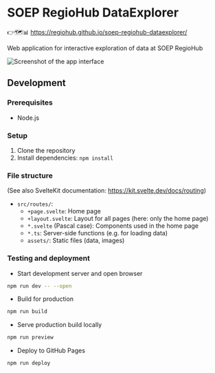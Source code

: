# SOEP RegioHub DataExplorer

👉🗺️📊 https://regiohub.github.io/soep-regiohub-dataexplorer/

Web application for interactive exploration of data at SOEP RegioHub

![Screenshot of the app interface](https://user-images.githubusercontent.com/25417022/234571134-0f4dc43d-5d8d-4218-92eb-2d12cd0a7c0c.png)

## Development

### Prerequisites

- Node.js

### Setup

1. Clone the repository
2. Install dependencies: `npm install`

### File structure

(See also SvelteKit documentation: https://kit.svelte.dev/docs/routing)

- `src/routes/`:
  - `+page.svelte`: Home page
  - `+layout.svelte`: Layout for all pages (here: only the home page)
  - `*.svelte` (Pascal case): Components used in the home page
  - `*.ts`: Server-side functions (e.g. for loading data)
  - `assets/`: Static files (data, images)

### Testing and deployment

- Start development server and open browser

```bash
npm run dev -- --open
```

- Build for production

```bash
npm run build
```

- Serve production build locally

```bash
npm run preview
```

- Deploy to GitHub Pages

```bash
npm run deploy
```

